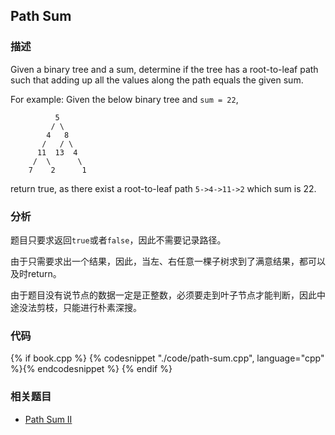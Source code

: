 ## Path Sum


### 描述

Given a binary tree and a sum, determine if the tree has a root-to-leaf path such that adding up all the values along the path equals the given sum.

For example:
Given the below binary tree and `sum = 22`,

```
          5
         / \
        4   8
       /   / \
      11  13  4
     /  \      \
    7    2      1
```

return true, as there exist a root-to-leaf path `5->4->11->2` which sum is 22.


### 分析

题目只要求返回`true`或者`false`，因此不需要记录路径。

由于只需要求出一个结果，因此，当左、右任意一棵子树求到了满意结果，都可以及时return。

由于题目没有说节点的数据一定是正整数，必须要走到叶子节点才能判断，因此中途没法剪枝，只能进行朴素深搜。

### 代码


{% if book.cpp %}
  {% codesnippet "./code/path-sum.cpp", language="cpp" %}{% endcodesnippet %}
{% endif %}


### 相关题目


* [Path Sum II](path-sum-ii.md)
